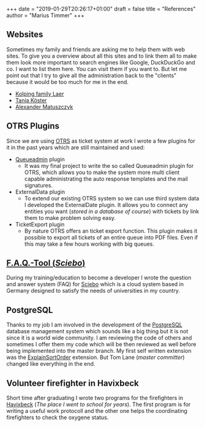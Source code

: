 +++
date = "2019-01-29T20:26:17+01:00"
draft = false
title = "References"
author = "Marius Timmer"
+++

## Websites
Sometimes my family and friends are asking me to help them with web sites. To give you a overview about all this sites and to link them all to make them look more important to search engines like Google, DuckDuckGo and co. I want to list them here. You can visit them if you want to. But let me point out that I try to give all the administration back to the "clients" because it would be too much for me in the end.

- [Kolping family Laer](https://kolping-laer.de/)
- [Tanja Köster](https://tanjakoester.de/)
- [Alexander Matuszczyk](https://alexmatu.de)


## OTRS Plugins
Since we are using [OTRS](https://en.wikipedia.org/wiki/OTRS) as ticket system at work I wrote a few plugins for it in the past years which are still maintained and used:

 - [Queueadmin](https://zivgitlab.uni-muenster.de/mtimm_01/OTRS_TemplateSignatureAddOn) plugin
    - It was my final project to write the so called Queueadmin plugin for OTRS, which allows you to make the system more multi client capable administrating the auto response templates and the mail signatures.
 - ExternalData plugin
    - To extend our existing OTRS system so we can use third system data I developed the ExternalDate plugin. It allows you to connect any entities you want (_stored in a database of course_) with tickets by link them to make problem solving easy.
 - TicketExport plugin
    - By nature OTRS offers an ticket export function. This plugin makes it possible to export all tickets of an entire queue into PDF files. Even if this may take a few hours working with big queues.


## [F.A.Q.-Tool (_Sciebo_)](http://sciebo.de/en/help/troubleshooting.html)
During my training/education to become a developer I wrote the question and answer system (FAQ) for [Sciebo](https://sciebo.de/en) which is a cloud system based in Germany designed to satisfy the needs of universities in my country.


## PostgreSQL
Thanks to my job I am involved in the development of the [PostgreSQL](https://en.wikipedia.org/wiki/PostgreSQL) database management system which sounds like a big thing but it is not since it is a world wide community. I am reviewing the code of others and sometimes I offer them my code which will be then reviewed as well before being implemented into the master branch. My first self written extension was the [ExplainSortOrder](https://www.postgresql.org/message-id/F4FF595C-D39D-4036-A446-57C91ABE6B31%40exchange.wwu.de) extension. But Tom Lane (_master committer_) changed like everything in the end.


## Volunteer firefighter in Havixbeck
Short time after graduating I wrote two programs for the firefighters in [Havixbeck](https://www.openstreetmap.org/relation/157765) (_The place I went to school for years_). The first program is for writing a useful work protocoll and the other one helps the coordinating firefighters to check the oxygene status.
